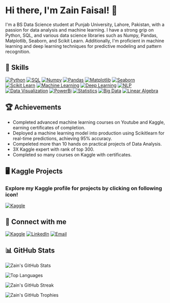 # Hi there, I'm Zain Faisal! 👋

I'm a BS Data Science student at Punjab University, Lahore, Pakistan, with a passion for data analysis and machine learning. I have a strong grip on Python, SQL, and various data science libraries such as Numpy, Pandas, Matplotlib, Seaborn, and Scikit Learn. Additionally, I'm proficient in machine learning and deep learning techniques for predictive modeling and pattern recognition.

## 🔧 Skills

[![Python](https://img.shields.io/badge/-Python-3776AB?style=for-the-badge&logo=python&logoColor=white)](https://www.python.org/)
[![SQL](https://img.shields.io/badge/-SQL-4479A1?style=for-the-badge&logo=sql&logoColor=white)](https://www.sql.org/)
[![Numpy](https://img.shields.io/badge/-Numpy-013243?style=for-the-badge&logo=numpy&logoColor=white)](https://numpy.org/)
[![Pandas](https://img.shields.io/badge/-Pandas-150458?style=for-the-badge&logo=pandas&logoColor=white)](https://pandas.pydata.org/)
[![Matplotlib](https://img.shields.io/badge/-Matplotlib-11557c?style=for-the-badge&logo=matplotlib&logoColor=white)](https://matplotlib.org/)
[![Seaborn](https://img.shields.io/badge/-Seaborn-388E3C?style=for-the-badge&logo=seaborn&logoColor=white)](https://seaborn.pydata.org/)
[![Scikit Learn](https://img.shields.io/badge/-Scikit_Learn-F7931E?style=for-the-badge&logo=scikit-learn&logoColor=white)](https://scikit-learn.org/)
[![Machine Learning](https://img.shields.io/badge/-Machine_Learning-FF6F00?style=for-the-badge&logo=machine-learning&logoColor=white)](https://en.wikipedia.org/wiki/Machine_learning)
[![Deep Learning](https://img.shields.io/badge/-Deep_Learning-FF6F00?style=for-the-badge&logo=deep-learning&logoColor=white)](https://en.wikipedia.org/wiki/Deep_learning)
[![NLP](https://img.shields.io/badge/-NLP-4db6ac?style=for-the-badge&logo=nlp&logoColor=white)](https://en.wikipedia.org/wiki/Natural_language_processing)
[![Data Visualization](https://img.shields.io/badge/-Data_Visualization-6a0dad?style=for-the-badge&logo=data-visualization&logoColor=white)](https://en.wikipedia.org/wiki/Data_visualization)
[![PowerBi](https://img.shields.io/badge/-PowerBi-F2C811?style=for-the-badge&logo=powerbi&logoColor=white)](https://powerbi.microsoft.com/)
[![Statistics](https://img.shields.io/badge/-Statistics-8E24AA?style=for-the-badge&logo=statistics&logoColor=white)](https://en.wikipedia.org/wiki/Statistics)
[![Big Data](https://img.shields.io/badge/-Big_Data-212121?style=for-the-badge&logo=big-data&logoColor=white)](https://en.wikipedia.org/wiki/Big_data)
[![Linear Algebra](https://img.shields.io/badge/-Linear_Algebra-2196F3?style=for-the-badge&logo=linear-algebra&logoColor=white)](https://en.wikipedia.org/wiki/Linear_algebra)

## 🏆 Achievements

- Completed advanced machine learning courses on Youtube and Kaggle, earning certificates of completion.
- Deployed a machine learning model into production using Scikitlearn for real-time predictions, achieving 95% accuracy.
- Compeleted more than 10 hands on practical projects of Data Analysis.
- 3X Kaggle expert with rank of top 300.
- Completed so many courses on Kaggle with certificates.

## 🖥️ Kaggle Projects
### Explore my Kaggle profile for projects by clicking on following icon!

[![Kaggle](https://img.shields.io/badge/-Kaggle-20BEFF?style=for-the-badge&logo=kaggle&logoColor=white)](https://www.kaggle.com/zain280/code)

## 🚀 Connect with me

[![Kaggle](https://img.shields.io/badge/-Kaggle-20BEFF?style=for-the-badge&logo=kaggle&logoColor=white)](https://www.kaggle.com/zain280)
[![LinkedIn](https://img.shields.io/badge/-LinkedIn-0077B5?style=for-the-badge&logo=linkedin&logoColor=white)](https://www.linkedin.com/in/zain-faisal-593b05239)
[![Email](https://img.shields.io/badge/Email-zainfaisal280%40gmail.com-green?style=for-the-badge&logo=gmail&logoColor=white)](mailto:zainfaisal280@gmail.com)

## 📊 GitHub Stats

![Zain's GitHub Stats](https://github-readme-stats.vercel.app/api?username=ZainFaisal005&show_icons=true&theme=radical&hide=issues,contribs)

![Top Languages](https://github-readme-stats.vercel.app/api/top-langs/?username=ZainFaisal005&layout=compact&theme=radical)

![Zain's GitHub Streak](https://github-readme-streak-stats.herokuapp.com/?user=ZainFaisal005&theme=radical)

![Zain's GitHub Trophies](https://github-profile-trophy.vercel.app/?username=ZainFaisal005&theme=radical)
